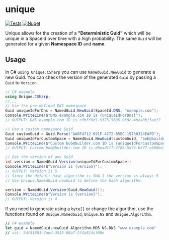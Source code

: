 # unique

[![Tests](https://github.com/dburriss/unique/actions/workflows/build-and-test.yml/badge.svg)](https://github.com/dburriss/unique/actions/workflows/build-and-test.yml)
[![Nuget](https://img.shields.io/nuget/v/unique)](https://www.nuget.org/packages/unique/)

Unique allows for the creation of a **"Deterministic Guid"** which will be unique in a SpaceId over time with a high probability. The same `Guid` will be generated for a given **Namespace ID** and **name**.
 
## Usage

In C# `using Unique.CSharp` you can use `NamedGuid.NewGuid` to generate a new Guid. You can check the version of the generated `Guid` by passing a `Guid` to `Version`.

```csharp
// C# example
using Unique.CSharp;
//...
// Use the pre-defined DNS namespace
Guid uniqueIdForDns = NamedGuid.NewGuid(SpaceId.DNS, "example.com");
Console.WriteLine($"DNS example.com ID is {uniqueIdForDns}");
// OUTPUT: DNS example.com ID is cfbff0d1-9375-5685-968c-48ce8b15ae17

// Use a custom namespace Guid
Guid customGuid = Guid.Parse("AA0F4712-691F-4C72-B5EC-19730324EAFD");
Guid uniqueIdForCustomSpace = NamedGuid.NewGuid(customGuid, "bob@builder.com");
Console.WriteLine($"Custom bob@builder.com ID is {uniqueIdForCustomSpace}");
// OUTPUT: Custom bob@builder.com ID is dbead1ff-3f86-5d73-b577-cb00ee3fccaf

// Get the version of any Guid
int version = NamedGuid.Version(uniqueIdForCustomSpace);
Console.WriteLine($"Version is {version}");
// OUTPUT: Version is 5
// Since the default hash algorithm is SHA-1 the version is always 5
// Use Unique.NamedGuid.newGuid to define the hash algorithm.

version = NamedGuid.Version(Guid.NewGuid());
Console.WriteLine($"Version is {version}");
// OUTPUT: Version is 4
```

If you need to generate using a `byte[]` or change the algorithm, use the functions found on `Unique.NamedGuid`, `Unique.NS` and `Unigue.Algorithm`.

```fsharp
// F# example
let guid = NamedGuid.newGuid Algorithm.MD5 NS.DNS "www.example.com"
// val: 5df41881-3aed-3515-88a7-2f4a814cf09e
```